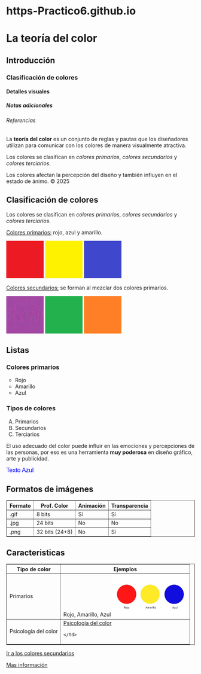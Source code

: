 # https-Practico6.github.io
<HTML>

<head>

<title> Teoría del color </title>

</head>

<body> 
<h1>La teoría del color</h1>
<h2>Introducción</h2>
  <h3>Clasificación de colores</h3>
  <h4>Detalles visuales</h4>
  <h5>Notas adicionales</h5>
  <h6>Referencias</h6>

  <p>La <strong>teoría del color</strong> es un conjunto de reglas y pautas que los diseñadores utilizan para comunicar con los colores de manera visualmente atractiva.</p>

  <p>Los colores se clasifican en <em>colores primarios</em>, <em>colores secundarios</em> y <em>colores terciarios</em>.</p>

 <p>Los colores afectan la percepci&oacute;n del dise&ntilde;o y tambi&eacute;n influyen en el estado de &aacute;nimo. &copy; 2025</p>

<h2 id="clasificacion">Clasificación de colores</h2>
  <p>Los colores se clasifican en <em>colores primarios</em>, <em>colores secundarios</em> y <em>colores terciarios</em>.</p>

  <p><u>Colores primarios:</u> rojo, azul y amarillo.</p>
  <img src="4/rojo.gif" width="100" height="100" title="Color primario rojo" alt="Color primario rojo">
  <img src="4/amarillo.png" width="100" height="100" title="Color primario amarillo" alt="Color primario amarillo">
  <img src="4/azul.jpg" width="100" height="100" title="Color primario azul" alt="Color primario azul">

 <a name="secundarios"></a>
  <p><u>Colores secundarios:</u> se forman al mezclar dos colores primarios.</p>
  <img src="4/morado.gif" width="100" height="100" title="Color secundario morado" alt="Color secundario morado">
  <img src="4/verde.png" width="100" height="100" title="Color secundario verde" alt="Color secundario verde">
  <img src="4/naranja.jpg" width="100" height="100" title="Color secundario naranja" alt="Color secundario naranja">

<h2>Listas</h2>
  <h3>Colores primarios</h3>
  <ul type="circle">
    <li>Rojo</li>
    <li>Amarillo</li>
    <li>Azul</li>
  </ul>

  <h3>Tipos de colores</h3>
  <ol type="A">
    <li>Primarios</li>
    <li>Secundarios</li>
    <li>Terciarios</li>
  </ol>

  <p>El uso adecuado del color puede influir en las emociones y percepciones de las personas, por eso es una herramienta <strong>muy poderosa</strong> en diseño gráfico, arte y publicidad.</p>

<p><font face="Arial" size="3" color="blue">Texto Azul</font></p>

  <h2>Formatos de imágenes</h2>
  <table border="1">
    <tr>
      <th>Formato</th>
      <th>Prof. Color</th>
      <th>Animación</th>
      <th>Transparencia</th>
    </tr>
    <tr>
      <td>.gif</td>
      <td>8 bits</td>
      <td>Sí</td>
      <td>Sí</td>
    </tr>
    <tr>
      <td>.jpg</td>
      <td>24 bits</td>
      <td>No</td>
      <td>No</td>
    </tr>
    <tr>
      <td>.png</td>
      <td>32 bits (24+8)</td>
      <td>No</td>
      <td>Sí</td>
    </tr>
  </table>

<h2> Caracteristicas </h2>
<table border="1">
  <tr>
    <th>Tipo de color</th>
    <th>Ejemplos</th>
</tr>
  <tr>
    <td><a>Primarios</a></td>
    <td>
     Rojo, Amarillo, Azul
  <img src="4\prima.jpg" width= "200" height "200" title="Colores Secundarios" alt="Color primario rojo">

  </tr>
  <tr>
    <td><a>Psicología del color</a></td>
    <td>
<a href="3.html"> Psicología del color </a>

    </td>
  </tr>
</table>
<p><a href="#secundarios">Ir a los colores secundarios</a></p>

<a href="TeoriaDelColor.html"> Mas información </a>

</body>
</html>
